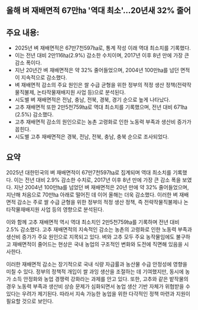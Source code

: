 ## 올해 벼 재배면적 67만㏊ '역대 최소'…20년새 32% 줄어

## 주요 내용:
*   2025년 벼 재배면적은 67만7천597㏊로, 통계 작성 이래 역대 최소치를 기록했다.
*   이는 전년 대비 2만116㏊(2.9%) 감소한 수치이며, 2017년 이후 8년 만에 가장 큰 감소 폭이다.
*   지난 20년간 벼 재배면적은 약 32% 줄어들었으며, 2004년 100만㏊를 넘던 면적이 지속적으로 감소했다.
*   벼 재배면적 감소의 주요 원인은 쌀 수급 균형을 위한 정부의 적정 생산 정책(전략작물직불제, 논타작물재배지원 사업 등)으로 분석된다.
*   시도별 벼 재배면적은 전남, 충남, 전북, 경북, 경기 순으로 높게 나타났다.
*   고추 재배면적 또한 2만5천759㏊로 역대 최소치를 기록했으며, 전년 대비 671㏊(2.5%) 감소했다.
*   고추 재배면적 감소의 원인으로는 농촌 고령화로 인한 노동력 부족과 생산비 증가가 꼽힌다.
*   시도별 고추 재배면적은 경북, 전남, 전북, 충남, 충북 순으로 조사되었다.

## 요약
2025년 대한민국의 벼 재배면적이 67만7천597㏊로 집계되며 역대 최소치를 기록했다. 이는 전년 대비 2.9% 감소한 수치로, 2017년 이후 8년 만에 가장 큰 감소 폭을 보였다. 지난 2004년 100만㏊를 넘었던 벼 재배면적은 20년 만에 약 32% 줄어들었으며, 지난해 처음으로 70만㏊ 아래로 떨어진 데 이어 올해는 더욱 감소했다. 이러한 벼 재배면적 감소는 주로 쌀 수급 균형을 위한 정부의 적정 생산 정책, 즉 전략작물직불제나 논타작물재배지원 사업 등의 영향으로 분석된다.

이와 함께 고추 재배면적 역시 역대 최소치인 2만5천759㏊를 기록하며 전년 대비 2.5% 감소했다. 고추 재배면적의 지속적인 감소는 농촌의 고령화로 인한 노동력 부족과 생산비 증가가 주요 원인으로 지목되고 있다. 벼와 고추 모두 주요 농작물임에도 불구하고 재배면적이 줄어드는 현상은 국내 농업의 구조적인 변화와 도전에 직면해 있음을 시사한다.

이러한 재배면적 감소는 장기적으로 국내 식량 자급률과 농산물 수급 안정성에 영향을 미칠 수 있다. 정부의 정책적 개입이 쌀 과잉 생산을 조절하는 데 기여했지만, 동시에 농가 소득 안정화와 농업 경쟁력 강화라는 과제를 안고 있다. 또한, 고추와 같은 밭작물의 경우 노동력 부족과 생산비 상승 문제가 심화되면서 농업 생산 기반 자체가 위협받을 수 있다는 우려가 제기된다. 따라서 지속 가능한 농업을 위한 다각적인 정책 마련과 지원이 필요할 것으로 보인다.